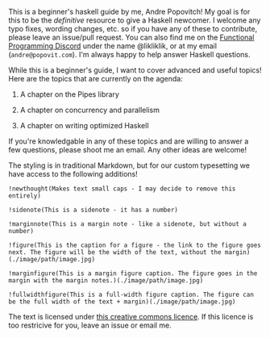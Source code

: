 This is a beginner's haskell guide by me, Andre Popovitch! My goal is for this to be the *definitive* resource to give a Haskell newcomer. I welcome any typo fixes, wording changes, etc. so if you have any of these to contribute, please leave an issue/pull request. You can also find me on the [Functional Programming Discord](https://discord.gg/6XQC7KA) under the name @likliklik, or at my email (`andre@popovit.com`). I'm always happy to help answer Haskell questions.

While this is a beginner's guide, I want to cover advanced and useful topics! Here are the topics that are currently on the agenda:

1) A chapter on the Pipes library

2) A chapter on concurrency and parallelism 

3) A chapter on writing optimized Haskell 

If you're knowledgable in any of these topics and are willing to answer a few questions, please shoot me an email. Any other ideas are welcome!

The styling is in traditional Markdown, but for our custom typesetting we have access to the following additions!

```
!newthought(Makes text small caps - I may decide to remove this entirely)

!sidenote(This is a sidenote - it has a number)

!marginnote(This is a margin note - like a sidenote, but without a number)

!figure(This is the caption for a figure - the link to the figure goes next. The figure will be the width of the text, without the margin)(./image/path/image.jpg)

!marginfigure(This is a margin figure caption. The figure goes in the margin with the margin notes.)(./image/path/image.jpg)

!fullwidthfigure(This is a full-width figure caption. The figure can be the full width of the text + margin)(./image/path/image.jpg)
```

The text is licensed under [this creative commons licence](https://creativecommons.org/licenses/by-nc-sa/4.0/). If this licence is too restricive for you, leave an issue or email me.
